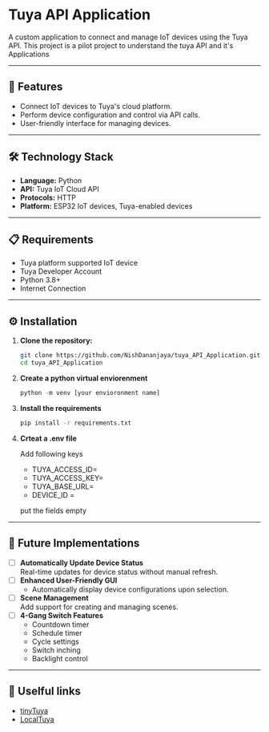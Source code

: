 # Tuya API Application

A custom application to connect and manage IoT devices using the Tuya API. This project is a pilot project to understand the tuya API and it's Applications

---

## 🚀 Features

- Connect IoT devices to Tuya's cloud platform.
- Perform device configuration and control via API calls.
- User-friendly interface for managing devices.

---

## 🛠️ Technology Stack

- **Language:** Python
- **API:** Tuya IoT Cloud API
- **Protocols:** HTTP
- **Platform:** ESP32 IoT devices, Tuya-enabled devices

---

## 📋 Requirements

- Tuya platform supported IoT device
- Tuya Developer Account
- Python 3.8+
- Internet Connection


---

## ⚙️ Installation

1. **Clone the repository:**
   ```bash
   git clone https://github.com/NishDananjaya/tuya_API_Application.git
   cd tuya_API_Application

2. **Create a python virtual enviorenment**
   ```python
   python -m venv [your envioronment name]

3. **Install the requirements**
   ```bash
   pip install -r requirements.txt

4. **Crteat a .env file**

    Add following keys 

     - TUYA_ACCESS_ID= 
     - TUYA_ACCESS_KEY= 
     - TUYA_BASE_URL=
     - DEVICE_ID =

    put the fields empty   

---

## 🧿 Future Implementations

- [ ] **Automatically Update Device Status**  
  Real-time updates for device status without manual refresh.
- [ ] **Enhanced User-Friendly GUI**  
  - Automatically display device configurations upon selection.
- [ ] **Scene Management**  
  Add support for creating and managing scenes.
- [ ] **4-Gang Switch Features**  
  - Countdown timer
  - Schedule timer
  - Cycle settings
  - Switch inching
  - Backlight control

---

##  🔗 Uselful links

- [tinyTuya](https://github.com/jasonacox/tinytuya)
- [LocalTuya](https://github.com/rospogrigio/localtuya)
